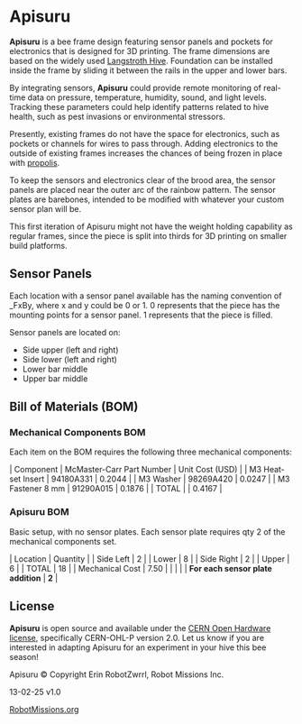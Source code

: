 # Apisuru

**Apisuru** is a bee frame design featuring sensor panels and pockets for electronics that is designed for 3D printing. The frame dimensions are based on the widely used [Langstroth Hive](https://beeprofessor.com/langstroth-hive-dimensions/). Foundation can be installed inside the frame by sliding it between the rails in the upper and lower bars.

By integrating sensors, **Apisuru** could provide remote monitoring of real-time data on pressure, temperature, humidity, sound, and light levels. Tracking these parameters could help identify patterns related to hive health, such as pest invasions or environmental stressors.

Presently, existing frames do not have the space for electronics, such as pockets or channels for wires to pass through. Adding electronics to the outside of existing frames increases the chances of being frozen in place with [propolis](https://en.wikipedia.org/wiki/Propolis).

To keep the sensors and electronics clear of the brood area, the sensor panels are placed near the outer arc of the rainbow pattern. The sensor plates are barebones, intended to be modified with whatever your custom sensor plan will be. 

This first iteration of Apisuru might not have the weight holding capability as regular frames, since the piece is split into thirds for 3D printing on smaller build platforms.


## Sensor Panels

Each location with a sensor panel available has the naming convention of _FxBy, where x and y could be 0 or 1. 0 represents that the piece has the mounting points for a sensor panel. 1 represents that the piece is filled. 

Sensor panels are located on:
- Side upper (left and right)
- Side lower (left and right)
- Lower bar middle
- Upper bar middle


## Bill of Materials (BOM)

### Mechanical Components BOM

Each item on the BOM requires the following three mechanical components:

| Component                 | McMaster-Carr Part Number | Unit Cost (USD) |
| M3 Heat-set Insert        | 94180A331 | 0.2044 |
| M3 Washer                 | 98269A420 | 0.0247 |
| M3 Fastener 8 mm          | 91290A015 | 0.1876 |
| TOTAL                     |  | 0.4167 |

### Apisuru BOM

Basic setup, with no sensor plates. Each sensor plate requires qty 2 of the mechanical components set.

| Location                       | Quantity |
| Side Left                      | 2 |
| Lower                          | 8 |
| Side Right                     | 2 |
| Upper                          | 6 |
| TOTAL                          | 18 |
| Mechanical Cost                | 7.50 |
|                                |  |
| __For each sensor plate addition__ | __2__ |


## License

**Apisuru** is open source and available under the [CERN Open Hardware license](https://cern-ohl.web.cern.ch/), specifically CERN-OHL-P version 2.0. Let us know if you are interested in adapting Apisuru for an experiment in your hive this bee season!

Apisuru © Copyright Erin RobotZwrrl, Robot Missions Inc.

13-02-25 v1.0

[RobotMissions.org](https://robotmissions.org)
